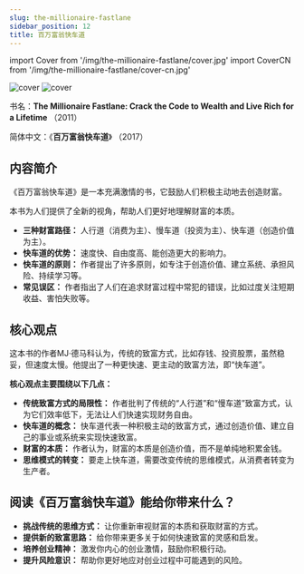 ```yaml
---
slug: the-millionaire-fastlane
sidebar_position: 12
title: 百万富翁快车道
---
```


import Cover from '/img/the-millionaire-fastlane/cover.jpg'
import CoverCN from '/img/the-millionaire-fastlane/cover-cn.jpg'

<img src={Cover} alt="cover" style={{width:240}} />
<img src={CoverCN} alt="cover" style={{width:240}} />

书名：**The Millionaire Fastlane: Crack the Code to Wealth and Live Rich for a Lifetime** （2011）

简体中文：《**百万富翁快车道**》 （2017）

## 内容简介

《百万富翁快车道》是一本充满激情的书，它鼓励人们积极主动地去创造财富。

本书为人们提供了全新的视角，帮助人们更好地理解财富的本质。

* **三种财富路径：** 人行道（消费为主）、慢车道（投资为主）、快车道（创造价值为主）。
* **快车道的优势：** 速度快、自由度高、能创造更大的影响力。
* **快车道的原则：** 作者提出了许多原则，如专注于创造价值、建立系统、承担风险、持续学习等。
* **常见误区：** 作者指出了人们在追求财富过程中常犯的错误，比如过度关注短期收益、害怕失败等。


## 核心观点

这本书的作者MJ·德马科认为，传统的致富方式，比如存钱、投资股票，虽然稳妥，但速度太慢。他提出了一种更快速、更主动的致富方法，即“快车道”。

**核心观点主要围绕以下几点：**

* **传统致富方式的局限性：** 作者批判了传统的“人行道”和“慢车道”致富方式，认为它们效率低下，无法让人们快速实现财务自由。
* **快车道的概念：** 快车道代表一种积极主动的致富方式，通过创造价值、建立自己的事业或系统来实现快速致富。
* **财富的本质：** 作者认为，财富的本质是创造价值，而不是单纯地积累金钱。
* **思维模式的转变：** 要走上快车道，需要改变传统的思维模式，从消费者转变为生产者。

## 阅读《百万富翁快车道》能给你带来什么？

* **挑战传统的思维方式：** 让你重新审视财富的本质和获取财富的方式。
* **提供新的致富思路：** 给你带来更多关于如何快速致富的灵感和启发。
* **培养创业精神：** 激发你内心的创业激情，鼓励你积极行动。
* **提升风险意识：** 帮助你更好地应对创业过程中可能遇到的风险。


